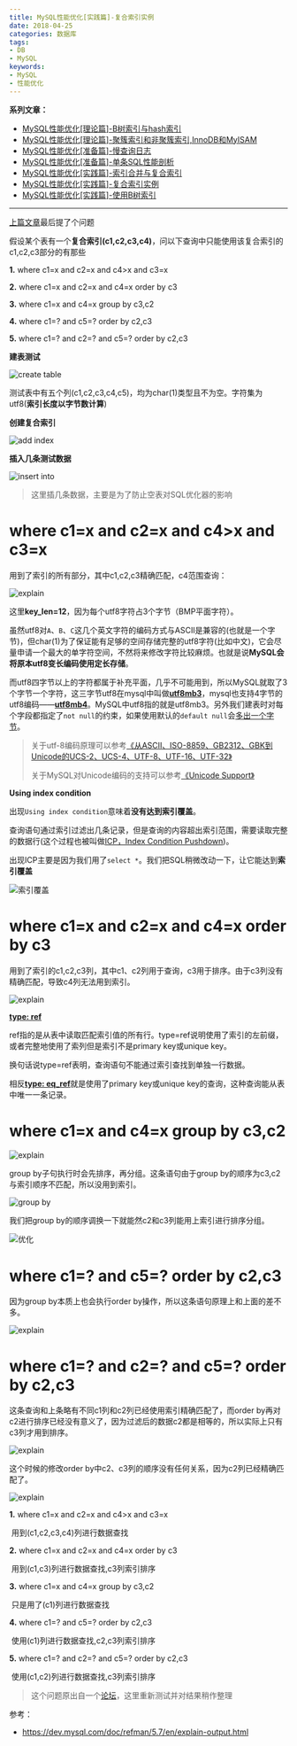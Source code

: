 ```yaml
---
title: MySQL性能优化[实践篇]-复合索引实例
date: 2018-04-25
categories: 数据库
tags: 
- DB
- MySQL
keywords:
- MySQL
- 性能优化
---
```


**系列文章：**

* [MySQL性能优化[理论篇]-B树索引与hash索引](https://blog.hufeifei.cn/2018/04/DB/mysql/01-b-tree-hash-index/)
* [MySQL性能优化[理论篇]-聚簇索引和非聚簇索引,InnoDB和MyISAM](https://blog.hufeifei.cn/2018/04/DB/mysql/02-cluster-index/)
* [MySQL性能优化[准备篇]-慢查询日志](https://blog.hufeifei.cn/2018/04/DB/mysql/03-slow-log/)
* [MySQL性能优化[准备篇]-单条SQL性能剖析](https://blog.hufeifei.cn/2018/04/DB/mysql/04-profiling)
* [MySQL性能优化[实践篇]-索引合并与复合索引](https://blog.hufeifei.cn/2018/04/DB/mysql/05-index-merge-composite-index/)
* [MySQL性能优化[实践篇]-复合索引实例](https://blog.hufeifei.cn/2018/04/DB/mysql/06-composite-index-instance/)
* [MySQL性能优化[实践篇]-使用B树索引](https://blog.hufeifei.cn/2018/04/DB/mysql/07-use-b-tree/)

---

[上篇文章](https://blog.csdn.net/holmofy/article/details/80384637)最后提了个问题

假设某个表有一个**复合索引(c1,c2,c3,c4)**，问以下查询中只能使用该复合索引的c1,c2,c3部分的有那些

**1.** where c1=x and c2=x and c4>x and c3=x

**2.** where c1=x and c2=x and c4=x order by c3

**3.** where c1=x and c4=x group by c3,c2

**4.** where c1=? and c5=? order by c2,c3

**5.** where c1=? and c2=? and c5=? order by c2,c3

**建表测试**

![create table](http://tva1.sinaimg.cn/large/bda5cd74gy1fro2c2mibzj209s03xa9y.jpg)

测试表中有五个列(c1,c2,c3,c4,c5)，均为char(1)类型且不为空。字符集为utf8(**索引长度以字节数计算**)

**创建复合索引**

![add index](http://tva1.sinaimg.cn/large/bda5cd74gy1fro2im49q2j20fp01j3yd.jpg)

**插入几条测试数据**

![insert into](http://tva1.sinaimg.cn/large/bda5cd74gy1fro2mn7j5gj20i406r3yj.jpg)

> 这里插几条数据，主要是为了防止空表对SQL优化器的影响

# where c1=x and c2=x and c4>x and c3=x

用到了索引的所有部分，其中c1,c2,c3精确匹配，c4范围查询：

![explain](http://tva1.sinaimg.cn/large/bda5cd74gy1fro32xo8iij20k106z3yq.jpg)

这里**key_len=12**，因为每个utf8字符占3个字节（BMP平面字符）。

虽然utf8对`A`、`B`、`C`这几个英文字符的编码方式与ASCII是兼容的(也就是一个字节)，但char(1)为了保证能有足够的空间存储完整的utf8字符(比如中文)，它会尽量申请一个最大的单字符空间，不然将来修改字符比较麻烦。也就是说**MySQL会将原本utf8变长编码使用定长存储**。

而utf8四字节以上的字符都属于补充平面，几乎不可能用到，所以MySQL就取了3个字节一个字符，这三字节utf8在mysql中叫做[**utf8mb3**](https://dev.mysql.com/doc/refman/5.6/en/charset-unicode-utf8mb3.html)，mysql也支持4字节的utf8编码——[**utf8mb4**](https://dev.mysql.com/doc/refman/5.6/en/charset-unicode-utf8mb4.html)。MySQL中utf8指的就是utf8mb3。另外我们建表时对每个字段都指定了`not null`的约束，如果使用默认的`default null`会[多出一个字节](https://dev.mysql.com/doc/refman/5.7/en/innodb-physical-record.html)。

> 关于utf-8编码原理可以参考[《从ASCII、ISO-8859、GB2312、GBK到Unicode的UCS-2、UCS-4、UTF-8、UTF-16、UTF-32》](https://blog.csdn.net/holmofy/article/details/72846118)
>
> 关于MySQL对Unicode编码的支持可以参考[《Unicode Support》](https://dev.mysql.com/doc/refman/5.6/en/charset-unicode.html)

**Using index condition**

出现`Using index condition`意味着**没有达到索引覆盖**。

查询语句通过索引过滤出几条记录，但是查询的内容超出索引范围，需要读取完整的数据行(这个过程也被叫做[ICP，Index Condition Pushdown](https://dev.mysql.com/doc/refman/5.7/en/index-condition-pushdown-optimization.html))。

出现ICP主要是因为我们用了`select *`。我们把SQL稍微改动一下，让它能达到**索引覆盖**

![索引覆盖](http://tva1.sinaimg.cn/large/bda5cd74gy1fro3m5i6a9j20lh071wet.jpg)

# where c1=x and c2=x and c4=x order by c3

用到了索引的c1,c2,c3列，其中c1、c2列用于查询，c3用于排序。由于c3列没有精确匹配，导致c4列无法用到索引。

![explain](http://tva1.sinaimg.cn/large/bda5cd74gy1fro40gcgebj20jl0760t2.jpg)

[**type: ref**](https://dev.mysql.com/doc/refman/5.7/en/explain-output.html#jointype_ref)

ref指的是从表中读取匹配索引值的所有行。type=ref说明使用了索引的左前缀，或者完整地使用了索列但是索引不是primary key或unique key。

换句话说type=ref表明，查询语句不能通过索引查找到单独一行数据。

相反[**type: eq_ref**](https://dev.mysql.com/doc/refman/5.7/en/explain-output.html#jointype_eq_ref)就是使用了primary key或unique key的查询，这种查询能从表中唯一一条记录。

#  where c1=x and c4=x group by c3,c2

![explain](http://tva1.sinaimg.cn/large/bda5cd74gy1froty4ypchj20kl07amxh.jpg)

group by子句执行时会先排序，再分组。这条语句由于group by的顺序为c3,c2与索引顺序不匹配，所以没用到索引。

![group by](http://tva1.sinaimg.cn/large/bda5cd74gy1frhxeblz75j20ud0gg3zp.jpg)

我们把group by的顺序调换一下就能然c2和c3列能用上索引进行排序分组。

![优化](http://tva1.sinaimg.cn/large/bda5cd74gy1frou412zw6j20jy075aae.jpg)

# where c1=? and c5=? order by c2,c3

因为group by本质上也会执行order by操作，所以这条语句原理上和上面的差不多。

![explain](http://tva1.sinaimg.cn/large/bda5cd74gy1frou877wxfj20jk0723yr.jpg)

# where c1=? and c2=? and c5=? order by c2,c3

这条查询和上条略有不同c1列和c2列已经使用索引精确匹配了，而order by再对c2进行排序已经没有意义了，因为过滤后的数据c2都是相等的，所以实际上只有c3列才用到排序。

![explain](http://tva1.sinaimg.cn/large/bda5cd74gy1frouaplzopj20kg06zt8y.jpg)

这个时候的修改order by中c2、c3列的顺序没有任何关系，因为c2列已经精确匹配了。

![explain](http://tva1.sinaimg.cn/large/bda5cd74gy1frouf4qnxlj20kh076q3d.jpg)



**1.** where c1=x and c2=x and c4>x and c3=x

​	用到(c1,c2,c3,c4)列进行数据查找

**2.** where c1=x and c2=x and c4=x order by c3

​	用到(c1,c3)列进行数据查找,c3列索引排序

**3.** where c1=x and c4=x group by c3,c2

​	只是用了(c1)列进行数据查找

**4.** where c1=? and c5=? order by c2,c3

​	使用(c1)列进行数据查找,c2,c3列索引排序

**5.** where c1=? and c2=? and c5=? order by c2,c3

​	使用(c1,c2)列进行数据查找,c3列索引排序



> 这个问题原出自一个[论坛](http://www.zixue.it/thread-9218-1-1.html)，这里重新测试并对结果稍作整理

参考：

* https://dev.mysql.com/doc/refman/5.7/en/explain-output.html
